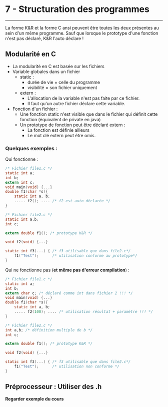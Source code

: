 # 7 - Structuration des programmes
---

La forme K&R et la forme C ansi peuvent être toutes les deux présentes au sein d'un même programme.
Sauf que lorsque le prototype d'une fonction n'est pas déclaré, K&R l'auto déclare !

## Modularité en C
- La modularité en C est basée sur les fichiers
- Variable globales dans un fichier
	- static : 
		- durée de vie = celle du programme
		- visibilité = son fichier uniquement
	- extern :
		- L'allocation de la variable n'est pas faite par ce fichier.
		- Il faut qu'un autre fichier déclare cette variable.
- Fonction d'un fichier :
	- Une fonction static n'est visible que dans le fichier qui définit cette fonction (équivalent de private en java)
	- Un prototype de fonction peut être déclaré extern :
		- La fonction est définie ailleurs
		- Le mot clé extern peut être omis.

### Quelques exemples :

Qui fonctionne :
```C
/* Fichier file1.c */
static int a;
int b;
extern int c;
void main(void) {...}
double f1(char *s){
	static int a, b;
	..... f2(); .... /* f2 est auto déclarée */
}

/* Fichier file2.c */
static int a,b;
int c;

extern double f1(); /* prototype K&R */

void f2(void) {...}

static int f3(...) { /* f3 utilisable que dans file2.c*/
	f1("Test");      /* utilisation conforme au prototype*/
}
```

Qui ne fonctionne pas (**et même pas d'erreur compilation**) :

```C
/* Fichier file1.c */
static int a;
int b;
extern char c; /* déclaré comme int dans fichier 2 !!! */
void main(void) {...}
double f1(char *s){
	static int a, b;
	..... f2(100); .... /* utilisation résultat + paramètre !!! */
}

/* Fichier file2.c */
int a,b; /* définition multiple de b */
int c;

extern double f1(); /* prototype K&R */

void f2(void) {...}

static int f3(...) { /* f3 utilisable que dans file2.c*/
	f1("Test");      /* utilisation non conforme */
}
```

## Préprocesseur : Utiliser des .h

**Regarder exemple du cours**

